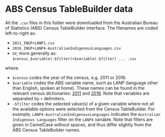 # ABS Census TableBuilder data

All the `.csv` files in this folder were downloaded from the Australian Bureau of Statistics (ABS) Census TableBuilder interface. The filenames are coded left-to-right as:

- `2011_INGP+LANP1.csv`
- `2016_INGP+LANP4-AustralianIndigenousLanguages.csv`
- or, more generally as:
    `$census_$variable(-$filter)+$variable(-$filter) ... .csv`

where:

- `$census` codes the year of the census, e.g. 2011 or 2016.
- `$variable` codes the ABS variable name, such as LANP (language other than English, spoken at home). These names can be found in the relevant census dictionaries: [2011](http://www.abs.gov.au/ausstats/abs@.nsf/Previousproducts/2901.0Main%20Features702011?opendocument&tabname=Summary&prodno=2901.0&issue=2011&num=&view=) and [2016](http://www.abs.gov.au/ausstats/abs@.nsf/Latestproducts/2901.0Main%20Features702016?opendocument&tabname=Summary&prodno=2901.0&issue=2016&num=&view=). Note that variables are separated by `+` delimiters.
- `-$filter` codes the selected value(s) of a given variable where not all the available options were selected from the Census TableBuilder. For example, `LANP4-AustralianIndigenousLanguages` indicates the `Australian Indigenous Languages` filter on the `LANP4` variable. Note that filters are given in CamelCase without spaces, and thus differ slightly from the ABS Census TableBuilder names.

